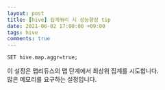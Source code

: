 ```yaml
---
layout: post
title: [hive] 집계쿼리 시 성능향상 tip
date: 2021-06-02 17:00:00 +09:00
tags: hive
comments: true
---
```


```
SET hive.map.aggr=true;
```

이 설정은 맵리듀스의 맵 단계에서 최상위 집계를 시도합니다.  
많은 메모리를 요구하는 설정입니다.